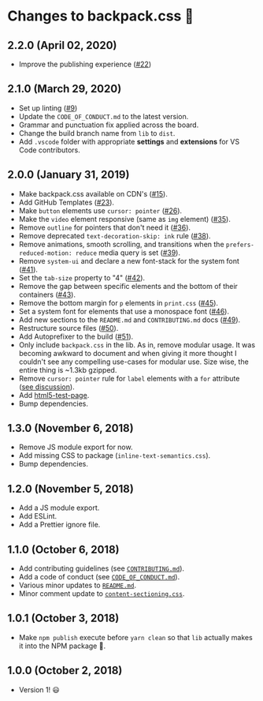 # Changes to backpack.css 🎒

## 2.2.0 (April 02, 2020)

- Improve the publishing experience ([#22](https://github.com/chris-pearce/backpack.css/issues/22))

## 2.1.0 (March 29, 2020)

- Set up linting ([#9](https://github.com/chris-pearce/backpack.css/issues/9))
- Update the `CODE_OF_CONDUCT.md` to the latest version.
- Grammar and punctuation fix applied across the board.
- Change the build branch name from `lib` to `dist`.
- Add `.vscode` folder with appropriate **settings** and **extensions** for VS Code contributors.

## 2.0.0 (January 31, 2019)

- Make backpack.css available on CDN's ([#15](https://github.com/chris-pearce/backpack.css/issues/15)).
- Add GitHub Templates ([#23](https://github.com/chris-pearce/backpack.css/issues/23)).
- Make `button` elements use `cursor: pointer` ([#26](https://github.com/chris-pearce/backpack.css/issues/26)).
- Make the `video` element responsive (same as `img` element) ([#35](https://github.com/chris-pearce/backpack.css/issues/35)).
- Remove `outline` for pointers that don't need it ([#36](https://github.com/chris-pearce/backpack.css/issues/36)).
- Remove deprecated `text-decoration-skip: ink` rule ([#38](https://github.com/chris-pearce/backpack.css/issues/38)).
- Remove animations, smooth scrolling, and transitions when the `prefers-reduced-motion: reduce` media query is set ([#39](https://github.com/chris-pearce/backpack.css/issues/39)).
- Remove `system-ui` and declare a new font-stack for the system font ([#41](https://github.com/chris-pearce/backpack.css/issues/41)).
- Set the `tab-size` property to "4" ([#42](https://github.com/chris-pearce/backpack.css/issues/42)).
- Remove the gap between specific elements and the bottom of their containers ([#43](https://github.com/chris-pearce/backpack.css/issues/43)).
- Remove the bottom margin for `p` elements in `print.css` ([#45](https://github.com/chris-pearce/backpack.css/issues/45)).
- Set a system font for elements that use a monospace font ([#46](https://github.com/chris-pearce/backpack.css/issues/46)).
- Add new sections to the `README.md` and `CONTRIBUTING.md` docs ([#49](https://github.com/chris-pearce/backpack.css/issues/49)).
- Restructure source files ([#50](https://github.com/chris-pearce/backpack.css/issues/50)).
- Add Autoprefixer to the build ([#51](https://github.com/chris-pearce/backpack.css/issues/51)).
- Only include `backpack.css` in the lib. As in, remove modular usage. It was becoming awkward to document and when giving it more thought I couldn't see any compelling use-cases for modular use. Size wise, the entire thing is ~1.3kb gzipped.
- Remove `cursor: pointer` rule for `label` elements with a `for` attribute ([see discussion](https://github.com/chris-pearce/backpack.css/pull/40#pullrequestreview-197387264)).
- Add [html5-test-page](https://github.com/cbracco/html5-test-page).
- Bump dependencies.

## 1.3.0 (November 6, 2018)

- Remove JS module export for now.
- Add missing CSS to package (`inline-text-semantics.css`).
- Bump dependencies.

## 1.2.0 (November 5, 2018)

- Add a JS module export.
- Add ESLint.
- Add a Prettier ignore file.

## 1.1.0 (October 6, 2018)

- Add contributing guidelines (see [`CONTRIBUTING.md`](CONTRIBUTING.md)).
- Add a code of conduct (see [`CODE_OF_CONDUCT.md`](CODE_OF_CONDUCT.md)).
- Various minor updates to [`README.md`](README.md).
- Minor comment update to [`content-sectioning.css`](src/content-sectioning.css).

## 1.0.1 (October 3, 2018)

- Make `npm publish` execute before `yarn clean` so that `lib` actually makes it into the NPM package 🤪.

## 1.0.0 (October 2, 2018)

- Version 1! 😃
